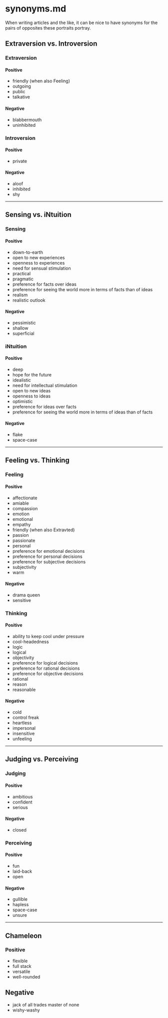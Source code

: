 
# synonyms.md

When writing articles and the like, it can be nice to have synonyms for the pairs of opposites
these portraits portray.

## Extraversion vs. Introversion

### Extraversion

#### Positive
- friendly (when also Feeling)
- outgoing
- public
- talkative

#### Negative
- blabbermouth
- uninhibited

### Introversion

#### Positive
- private

#### Negative
- aloof
- inhibited
- shy

---

## Sensing vs. iNtuition

### Sensing

#### Positive
- down-to-earth
- open to new experiences
- openness to experiences
- need for sensual stimulation
- practical
- pragmatic
- preference for facts over ideas
- preference for seeing the world more in terms of facts than of ideas
- realism
- realistic outlook

#### Negative
- pessimistic
- shallow
- superficial

### iNtuition

#### Positive
- deep
- hope for the future
- idealistic
- need for intellectual stimulation
- open to new ideas
- openness to ideas
- optimistic
- preference for ideas over facts
- preference for seeing the world more in terms of ideas than of facts

#### Negative
- flake
- space-case

---

## Feeling vs. Thinking

### Feeling

#### Positive
- affectionate
- amiable
- compassion
- emotion
- emotional
- empathy
- friendly (when also Extravted)
- passion
- passionate
- personal
- preference for emotional decisions
- preference for personal decisions
- preference for subjective decisions
- subjectivity
- warm

#### Negative
- drama queen
- sensitive

### Thinking

#### Positive
- ability to keep cool under pressure
- cool-headedness
- logic
- logical
- objectivity
- preference for logical decisions
- preference for rational decisions
- preference for objective decisions
- rational
- reason
- reasonable

#### Negative
- cold
- control freak
- heartless
- impersonal
- insensitive
- unfeeling

---

## Judging vs. Perceiving

### Judging

#### Positive
- ambitious
- confident
- serious

#### Negative
- closed

### Perceiving

#### Positive
- fun
- laid-back
- open

#### Negative
- gullible
- hapless
- space-case
- unsure

---

## Chameleon

### Positive
- flexible
- full stack
- versatile
- well-rounded

## Negative
- jack of all trades master of none
- wishy-washy

